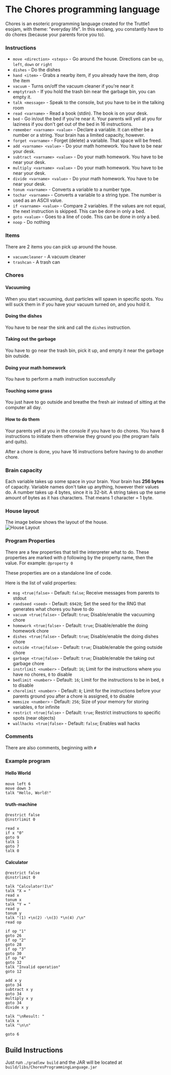 # The Chores programming language
Chores is an esoteric programming language  created for the Truttle1 esojam,
with theme: "everyday life". In this esolang, you constantly have to do
chores (because your parents force you to).
### Instructions
* `move <direction> <steps>` - Go around the house. Directions can be `up`, `left`, `down` or `right`
* `dishes` - Do the dishes
* `hand <item>` - Grabs a nearby item, if you already have the item, drop the item
* `vacuum` - Turns on/off the vacuum cleaner if you're near it
* `emptytrash` - If you hold the trash bin near the garbage bin, you can empty it.
* `talk <message>` - Speak to the console, but you have to be in the talking room
* `read <varname>` - Read a book (stdin). The book is on your desk.
* `bed` - Go in/out the bed if you're near it. Your parents will yell at you for laziness if you don't get out of the bed in 16 instructions.
* `remember <varname> <value>` - Declare a variable. It can either be a number or a string. Your brain has a limited capacity, however.
* `forget <varname>` - Forget (delete) a variable. That space will be freed.
* `add <varname> <value>` - Do your math homework. You have to be near your desk.
* `subtract <varname> <value>` - Do your math homework. You have to be near your desk.
* `multiply <varname> <value>` - Do your math homework. You have to be near your desk.
* `divide <varname> <value>` - Do your math homework. You have to be near your desk.
* `tonum <varname>` - Converts a variable to a number type.
* `tochar <varname>` - Converts a variable to a string type. The number is used as an ASCII value.
* `if <varname> <value>` - Compare 2 variables. If the values are not equal, the next instruction is skipped. This can be done in only a bed.
* `goto <value>` - Goes to a line of code. This can be done in only a bed.
* `noop` - Do nothing
### Items
There are 2 items you can pick up around the house.
* `vacuumcleaner` - A vacuum cleaner
* `trashcan` - A trash can
### Chores
#### Vacuuming
When you start vacuuming, dust particles will spawn in specific spots. You will suck
them in if you have your vacuum turned on, and you hold it.
#### Doing the dishes
You have to be near the sink and call the `dishes` instruction.
#### Taking out the garbage
You have to go near the trash bin, pick it up, and empty it near the garbage bin outside.
#### Doing your math homework
You have to perform a math instruction successfully
#### Touching some grass
You just have to go outside and breathe the fresh air instead of sitting at the computer all day.
#### How to do them
Your parents yell at you in the console if you have to do chores. You have 8 instructions to initiate them otherwise
they ground you (the program fails and quits).

After a chore is done, you have 16 instructions before having to do another chore.
### Brain capacity
Each variable takes up some space in your brain. Your brain has **256 bytes** of capacity.
Variable names don't take up anything, however their values do. A number takes up 4 bytes,
since it is 32-bit. A string takes up the same amount of bytes as it has characters. That
means 1 character = 1 byte.
### House layout
The image below shows the layout of the house.<br>
![House Layout](https://cdn.discordapp.com/attachments/719446728402796657/1059429840656281661/image.png)
### Program Properties
There are a few properties that tell the interpreter what to do. These properties are
marked with `@` following by the property name, then the value. For example: `@property 0`

These properties are on a standalone line of code.

Here is the list of valid properties:
* `msg <true|false>` - Default: `false`; Receive messages from parents to stdout
* `randseed <seed>` - Default: `69420`; Set the seed for the RNG that generates what chores you have to do
* `vacuum <true|false>` - Default: `true`; Disable/enable the vacuuming chore
* `homework <true|false>` - Default: `true`; Disable/enable the doing homework chore
* `dishes <true|false>` - Default: `true`; Disable/enable the doing dishes chore
* `outside <true|false>` - Default: `true`; Disable/enable the going outside chore
* `garbage <true|false>` - Default: `true`; Disable/enable the taking out garbage chore
* `instrlimit <number>` - Default: `16`; Limit for the instructions where you have no chores, `0` to disable
* `bedlimit <number>` - Default: `16`; Limit for the instructions to be in bed, `0` to disable
* `chorelimit <number>` - Default:  `8`; Limit for the instructions before your parents ground you after a chore is assigned, `0` to disable
* `memsize <number>` - Default: `256`; Size of your memory for storing variables, `0` for infinite
* `restrict <true|false>` - Default: `true`; Restrict instructions to specific spots (near objects)
* `wallhacks <true|false>` - Default: `false`; Enables wall hacks
### Comments
There are also comments, beginning with `#`
### Example program
#### Hello World
```
move left 6
move down 3
talk "Hello, World!"
```
#### truth-machine
```
@restrict false
@instrlimit 0

read x
if x "0"
goto 9
talk 1
goto 7
talk 0 
```
#### Calculator
```
@restrict false
@instrlimit 0

talk "Calculator!1\n"
talk "X = "
read x
tonum x
talk "Y = "
read y
tonum y
talk "(1) +\n(2) -\n(3) *\n(4) /\n"
read op

if op "1"
goto 26
if op "2"
goto 28
if op "3"
goto 30
if op "4"
goto 32
talk "Invalid operation"
goto 12

add x y
goto 34
subtract x y
goto 34
multiply x y
goto 34
divide x y

talk "\nResult: "
talk x
talk "\n\n"

goto 6
```
## Build Instructions
Just run `./gradlew build` and the JAR will be located at `build/libs/ChoresProgrammingLanguage.jar`